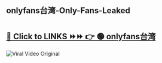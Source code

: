 
 ## onlyfans台湾-Only-Fans-Leaked

# <h2><a href="https://clipsfans.com/onlyfans台湾&ref=git">🔗 Click to LINKS ⏩⏩ 👉 🟢 onlyfans台湾 </a></h2>

<a href="https://clipsfans.com/onlyfans台湾&ref=git" rel="nofollow" data-target="animated-image.originalLink"><img src="https://i.ibb.co.com/xMMVF88/686577567.gif" alt="Viral Video Original" style="max-width: 100%; display: inline-block;" data-target="animated-image.originalImage"></a>
